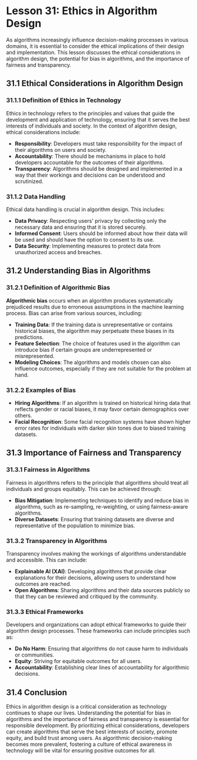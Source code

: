 # Lesson 31: Ethics in Algorithm Design

As algorithms increasingly influence decision-making processes in various domains, it is essential to consider the ethical implications of their design and implementation. This lesson discusses the ethical considerations in algorithm design, the potential for bias in algorithms, and the importance of fairness and transparency.

## 31.1 Ethical Considerations in Algorithm Design

### 31.1.1 Definition of Ethics in Technology
Ethics in technology refers to the principles and values that guide the development and application of technology, ensuring that it serves the best interests of individuals and society. In the context of algorithm design, ethical considerations include:

- **Responsibility**: Developers must take responsibility for the impact of their algorithms on users and society.
- **Accountability**: There should be mechanisms in place to hold developers accountable for the outcomes of their algorithms.
- **Transparency**: Algorithms should be designed and implemented in a way that their workings and decisions can be understood and scrutinized.

### 31.1.2 Data Handling
Ethical data handling is crucial in algorithm design. This includes:

- **Data Privacy**: Respecting users' privacy by collecting only the necessary data and ensuring that it is stored securely.
- **Informed Consent**: Users should be informed about how their data will be used and should have the option to consent to its use.
- **Data Security**: Implementing measures to protect data from unauthorized access and breaches.

## 31.2 Understanding Bias in Algorithms

### 31.2.1 Definition of Algorithmic Bias
**Algorithmic bias** occurs when an algorithm produces systematically prejudiced results due to erroneous assumptions in the machine learning process. Bias can arise from various sources, including:

- **Training Data**: If the training data is unrepresentative or contains historical biases, the algorithm may perpetuate these biases in its predictions.
- **Feature Selection**: The choice of features used in the algorithm can introduce bias if certain groups are underrepresented or misrepresented.
- **Modeling Choices**: The algorithms and models chosen can also influence outcomes, especially if they are not suitable for the problem at hand.

### 31.2.2 Examples of Bias
- **Hiring Algorithms**: If an algorithm is trained on historical hiring data that reflects gender or racial biases, it may favor certain demographics over others.
- **Facial Recognition**: Some facial recognition systems have shown higher error rates for individuals with darker skin tones due to biased training datasets.

## 31.3 Importance of Fairness and Transparency

### 31.3.1 Fairness in Algorithms
Fairness in algorithms refers to the principle that algorithms should treat all individuals and groups equitably. This can be achieved through:

- **Bias Mitigation**: Implementing techniques to identify and reduce bias in algorithms, such as re-sampling, re-weighting, or using fairness-aware algorithms.
- **Diverse Datasets**: Ensuring that training datasets are diverse and representative of the population to minimize bias.

### 31.3.2 Transparency in Algorithms
Transparency involves making the workings of algorithms understandable and accessible. This can include:

- **Explainable AI (XAI)**: Developing algorithms that provide clear explanations for their decisions, allowing users to understand how outcomes are reached.
- **Open Algorithms**: Sharing algorithms and their data sources publicly so that they can be reviewed and critiqued by the community.

### 31.3.3 Ethical Frameworks
Developers and organizations can adopt ethical frameworks to guide their algorithm design processes. These frameworks can include principles such as:

- **Do No Harm**: Ensuring that algorithms do not cause harm to individuals or communities.
- **Equity**: Striving for equitable outcomes for all users.
- **Accountability**: Establishing clear lines of accountability for algorithmic decisions.

## 31.4 Conclusion

Ethics in algorithm design is a critical consideration as technology continues to shape our lives. Understanding the potential for bias in algorithms and the importance of fairness and transparency is essential for responsible development. By prioritizing ethical considerations, developers can create algorithms that serve the best interests of society, promote equity, and build trust among users. As algorithmic decision-making becomes more prevalent, fostering a culture of ethical awareness in technology will be vital for ensuring positive outcomes for all.